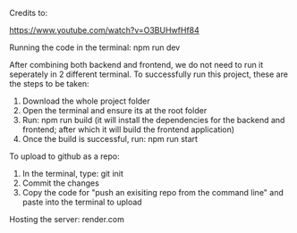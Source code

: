 Credits to:

https://www.youtube.com/watch?v=O3BUHwfHf84


Running the code in the terminal: npm run dev

After combining both backend and frontend, we do not need to run it seperately in 2 different terminal.
To successfully run this project, these are the steps to be taken:
1) Download the whole project folder
2) Open the terminal and ensure its at the root folder
3) Run: npm run build (it will install the dependencies for the backend and frontend; after which it will build the frontend application)
4) Once the build is successful, run: npm run start

To upload to github as a repo:
1) In the terminal, type: git init
2) Commit the changes
3) Copy the code for "push an exisiting repo from the command line" and paste into the terminal to upload

Hosting the server: render.com
